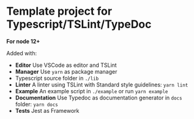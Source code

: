 # Template project for Typescript/TSLint/TypeDoc

**For node 12+**

Added with:
* **Editor** Use VSCode as editor and TSLint 
* **Manager** Use `yarn` as package manager
* Typescript source folder in `./lib`
* **Linter** A linter using TSLint with Standard style guidelines: `yarn lint`
* **Example** An example script in `./example` or run `yarn example`
* **Documentation** Use Typedoc as documentation generator in `docs` folder: `yarn docs`
* **Tests** Jest as Framework